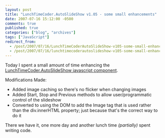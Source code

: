 ```yaml
---
layout: post
title: "LunchTimeCoder.AutoSlideShow v1.05 - some small enhancements"
date: 2007-07-16 15:12:00 -0500
comments: true
published: true
categories: ["blog", "archives"]
tags: ["JavaScript"]
redirect_from: 
  - /post/2007/07/16/LunchTimeCoderAutoSlideShow-v105-some-small-enhancements
  - /post/2007/07/16/lunchtimecoderautoslideshow-v105-some-small-enhancements
---
```

<!-- more -->
<p>Today I spent a small amount of time enhancing the <a href="/Download/LunchTimeCoder/JavaScript/AutoSlideShow/">LunchTimeCoder.AutoSlideShow javascript component</a>.</p>
<p>Modifications Made:</p>
<ul>
<li>Added image caching so there's no flicker when changing images</li>
<li>Added Start, Stop and Previous methods to allow user/programmatic control of the slideshow</li>
<li>Converted to using the DOM to add the Image tag that is used rather than the div.innerHTML property; just because that's the correct way to do it</li>
</ul>
<p>There we have it, one more day and another lunch time <em>(partially)</em>&nbsp;spent writing code.</p>
